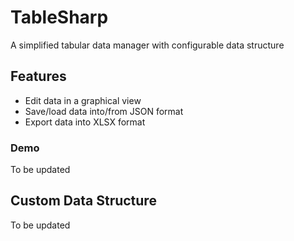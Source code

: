 # TableSharp

A simplified tabular data manager with configurable data structure

## Features

- Edit data in a graphical view
- Save/load data into/from JSON format
- Export data into XLSX format

### Demo

To be updated

## Custom Data Structure

To be updated
